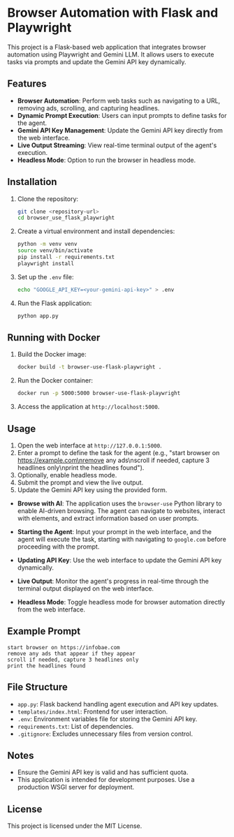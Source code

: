 # Browser Automation with Flask and Playwright

This project is a Flask-based web application that integrates browser automation using Playwright and Gemini LLM. It allows users to execute tasks via prompts and update the Gemini API key dynamically.

## Features

- **Browser Automation**: Perform web tasks such as navigating to a URL, removing ads, scrolling, and capturing headlines.
- **Dynamic Prompt Execution**: Users can input prompts to define tasks for the agent.
- **Gemini API Key Management**: Update the Gemini API key directly from the web interface.
- **Live Output Streaming**: View real-time terminal output of the agent's execution.
- **Headless Mode**: Option to run the browser in headless mode.

## Installation

1. Clone the repository:
   ```bash
   git clone <repository-url>
   cd browser_use_flask_playwright
   ```

2. Create a virtual environment and install dependencies:
   ```bash
   python -m venv venv
   source venv/bin/activate
   pip install -r requirements.txt
   playwright install
   ```

3. Set up the `.env` file:
   ```bash
   echo "GOOGLE_API_KEY=<your-gemini-api-key>" > .env
   ```

4. Run the Flask application:
   ```bash
   python app.py
   ```

## Running with Docker

1. Build the Docker image:
   ```bash
   docker build -t browser-use-flask-playwright .
   ```

2. Run the Docker container:
   ```bash
   docker run -p 5000:5000 browser-use-flask-playwright
   ```

3. Access the application at `http://localhost:5000`.

## Usage

1. Open the web interface at `http://127.0.0.1:5000`.
2. Enter a prompt to define the task for the agent (e.g., "start browser on https://example.com\nremove any ads\nscroll if needed, capture 3 headlines only\nprint the headlines found").
3. Optionally, enable headless mode.
4. Submit the prompt and view the live output.
5. Update the Gemini API key using the provided form.

- **Browse with AI**: The application uses the `browser-use` Python library to enable AI-driven browsing. The agent can navigate to websites, interact with elements, and extract information based on user prompts.

- **Starting the Agent**: Input your prompt in the web interface, and the agent will execute the task, starting with navigating to `google.com` before proceeding with the prompt.

- **Updating API Key**: Use the web interface to update the Gemini API key dynamically.

- **Live Output**: Monitor the agent's progress in real-time through the terminal output displayed on the web interface.

- **Headless Mode**: Toggle headless mode for browser automation directly from the web interface.

## Example Prompt

```
start browser on https://infobae.com
remove any ads that appear if they appear
scroll if needed, capture 3 headlines only
print the headlines found
```

## File Structure

- `app.py`: Flask backend handling agent execution and API key updates.
- `templates/index.html`: Frontend for user interaction.
- `.env`: Environment variables file for storing the Gemini API key.
- `requirements.txt`: List of dependencies.
- `.gitignore`: Excludes unnecessary files from version control.

## Notes

- Ensure the Gemini API key is valid and has sufficient quota.
- This application is intended for development purposes. Use a production WSGI server for deployment.

## License

This project is licensed under the MIT License.
